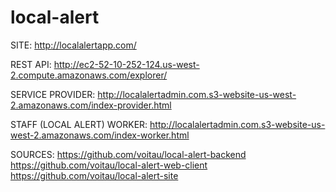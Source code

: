 # local-alert

SITE: http://localalertapp.com/

REST API: http://ec2-52-10-252-124.us-west-2.compute.amazonaws.com/explorer/

SERVICE PROVIDER: http://localalertadmin.com.s3-website-us-west-2.amazonaws.com/index-provider.html

STAFF (LOCAL ALERT) WORKER: http://localalertadmin.com.s3-website-us-west-2.amazonaws.com/index-worker.html

SOURCES:
https://github.com/voitau/local-alert-backend
https://github.com/voitau/local-alert-web-client
https://github.com/voitau/local-alert-site

